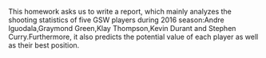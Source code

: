 This homework asks us to write a report, which mainly analyzes the shooting statistics of five GSW players during 2016 season:Andre Iguodala,Graymond Green,Klay Thompson,Kevin Durant and Stephen Curry.Furthermore, it also predicts the potential value of each player as well as their best position.